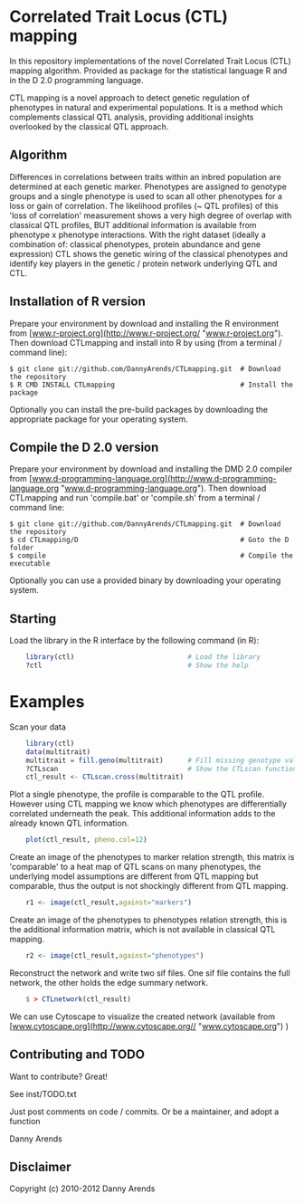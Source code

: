 Correlated Trait Locus (CTL) mapping
====================================
In this repository implementations of the novel Correlated Trait Locus (CTL) 
mapping algorithm. Provided as package for the statistical language R and in 
the D 2.0 programming language.

CTL mapping is a novel approach to detect genetic regulation of phenotypes in 
natural and experimental populations. It is a method which complements classical 
QTL analysis, providing additional insights overlooked by the classical QTL 
approach. 

Algorithm
---------
Differences in correlations between traits within an inbred population are 
determined at each genetic marker. Phenotypes are assigned to genotype groups 
and a single phenotype is used to scan all other phenotypes for a loss or gain 
of correlation. The likelihood profiles (~ QTL profiles) of this 'loss of 
correlation' measurement shows a very high degree of overlap with classical 
QTL profiles, BUT additional information is available from phenotype x 
phenotype interactions. With the right dataset (ideally a combination of: 
classical phenotypes, protein abundance and gene expression) CTL shows the 
genetic wiring of the classical phenotypes and identify key players in the 
genetic / protein network underlying QTL and CTL.

Installation of R version
-------------------------
Prepare your environment by download and installing the R environment from 
[www.r-project.org](http://www.r-project.org/ "www.r-project.org"). Then 
download CTLmapping and install into R by using (from a terminal / command 
line):

    $ git clone git://github.com/DannyArends/CTLmapping.git  # Download the repository
    $ R CMD INSTALL CTLmapping                               # Install the package

Optionally you can install the pre-build packages by downloading the appropriate 
package for your operating system. 

Compile the D 2.0 version
-------------------------
Prepare your environment by download and installing the DMD 2.0 compiler from 
[www.d-programming-language.org](http://www.d-programming-language.org 
"www.d-programming-language.org"). Then download CTLmapping and run 'compile.bat' 
or 'compile.sh' from a terminal / command line:

    $ git clone git://github.com/DannyArends/CTLmapping.git  # Download the repository
    $ cd CTLmapping/D                                        # Goto the D folder
    $ compile                                                # Compile the executable

Optionally you can use a provided binary by downloading your operating system.

Starting
--------
Load the library in the R interface by the following command (in R):

```R
    library(ctl)                            # Load the library
    ?ctl                                    # Show the help
```

Examples
========
Scan your data

```R
    library(ctl)
    data(multitrait)
    multitrait = fill.geno(multitrait)      # Fill missing genotype values
    ?CTLscan                                # Show the CTLscan function help
    ctl_result <- CTLscan.cross(multitrait)
```

Plot a single phenotype, the profile is comparable to the QTL profile. However using 
CTL mapping we know which phenotypes are differentially correlated underneath the peak.
This additional information adds to the already known QTL information.

```R
    plot(ctl_result, pheno.col=12)
```

Create an image of the phenotypes to marker relation strength, this matrix is 'comparable' 
to a heat map of QTL scans on many phenotypes, the underlying model assumptions are different 
from QTL mapping but comparable, thus the output is not shockingly different from QTL mapping.

```R
    r1 <- image(ctl_result,against="markers")
```

Create an image of the phenotypes to phenotypes relation strength, this is the additional 
information matrix, which is not available in classical QTL mapping.

```R
    r2 <- image(ctl_result,against="phenotypes")
```

Reconstruct the network and write two sif files. One sif file contains the full network, the other 
holds the edge summary network.

```R
    $ > CTLnetwork(ctl_result)
```

We can use Cytoscape to visualize the created network (available from [www.cytoscape.org](http://www.cytoscape.org// "www.cytoscape.org") )

Contributing and TODO
---------------------
Want to contribute? Great!

See inst/TODO.txt

Just post comments on code / commits.
Or be a maintainer, and adopt a function

Danny Arends

Disclaimer
----------
Copyright (c) 2010-2012 Danny Arends
